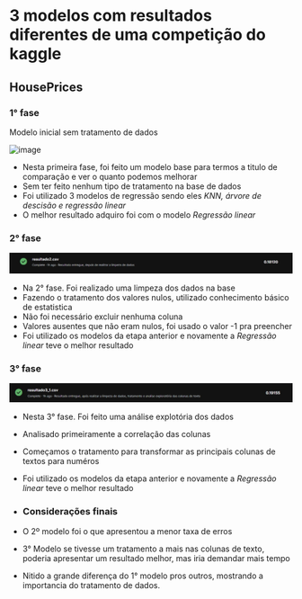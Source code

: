 # 3 modelos com resultados diferentes de uma competição do kaggle

## HousePrices

### 1° fase

Modelo inicial sem tratamento de dados

![image](https://github.com/Tmorenocode/HousePrices/assets/86325594/34cae3a5-c954-4133-b183-62c6ede8cae4)

- Nesta primeira fase, foi feito um modelo base para termos a titulo de comparação e ver o quanto podemos melhorar
- Sem ter feito nenhum tipo de tratamento na base de dados
- Foi utilizado 3 modelos de regressão sendo eles *KNN, árvore de descisão e regressão linear*
- O melhor resultado adquiro foi com o modelo *Regressão linear*

### 2° fase

<img src = "https://github.com/Tmorenocode/HousePrices/blob/main/imagens/resultado2.jpg">

- Na 2° fase. Foi realizado uma limpeza dos dados na base
- Fazendo o tratamento dos valores nulos, utilizado conhecimento básico de estatistica
- Não foi necessário excluir nenhuma coluna
- Valores ausentes que não eram nulos, foi usado o valor -1 pra preencher
- Foi utilizado os modelos da etapa anterior e novamente a *Regressão linear* teve o melhor resultado

### 3° fase

<img src = "https://github.com/Tmorenocode/HousePrices/blob/main/imagens/resultado3.jpg">

- Nesta 3° fase. Foi feito uma análise explotória dos dados
- Analisado primeiramente a correlação das colunas
- Começamos o tratamento para transformar as principais colunas de textos para numéros
- Foi utilizado os modelos da etapa anterior e novamente a *Regressão linear* teve o melhor resultado

- ### Considerações finais
- O 2º modelo foi o que apresentou a menor taxa de erros
- 3° Modelo se tivesse um tratamento a mais nas colunas de texto, poderia apresentar um resultado melhor, mas iria demandar mais tempo
- Nitido a grande diferença do 1° modelo pros outros, mostrando a importancia do tratamento de dados.
